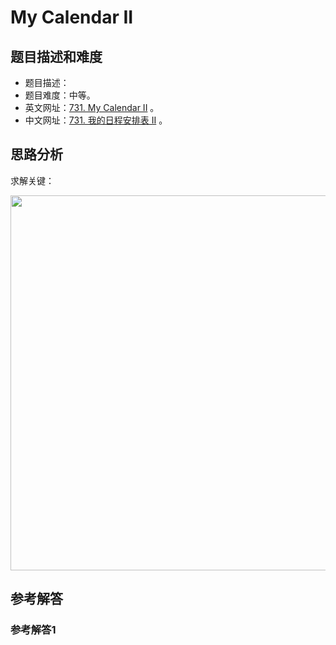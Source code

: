 # My Calendar II

## 题目描述和难度
+ 题目描述：
+ 题目难度：中等。
+ 英文网址：[731. My Calendar II](https://leetcode.com/problems/my-calendar-ii/description/)  。
+ 中文网址：[731. 我的日程安排表 II](https://leetcode-cn.com/problems/my-calendar-ii/description/)  。
## 思路分析
求解关键：

<img src="https://liweiwei1419.github.io/images/leetcode-solution/" width="600">

## 参考解答
### 参考解答1

```java

```